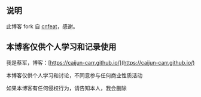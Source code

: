 ## 说明

此博客 fork 自 [cnfeat](https://github.com/cnfeat/blog.io)，感谢。

## 本博客仅供个人学习和记录使用

我是蔡军，博客：[https://caijun-carr.github.io/](https://caijun-carr.github.io/)

本博客仅供个人学习和讨论，不同意参与任何商业性质活动

如果本博客有任何侵权行为，请告知本人，我会删除
